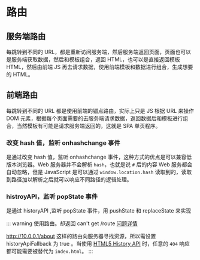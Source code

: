 # 路由

## 服务端路由

每跳转到不同的 URL，都是重新访问服务端，然后服务端返回页面，页面也可以是服务端获取数据，然后和模板组合，返回 HTML，也可以是直接返回模板 HTML，然后由前端 JS 再去请求数据，使用前端模板和数据进行组合，生成想要的 HTML。

## 前端路由

每跳转到不同的 URL 都是使用前端的锚点路由，实际上只是 JS 根据 URL 来操作 DOM 元素，根据每个页面需要的去服务端请求数据，返回数据后和模板进行组合，当然模板有可能是请求服务端返回的，这就是 SPA 单页程序。

### 改变 hash 值，监听 onhashchange 事件

是通过改变 hash 值，监听 onhashchange 事件，这种方式的优点是可以兼容低版本浏览器。Web 服务器并不会解析 `hash`，也就是说 `#` 后的内容 Web 服务都会自动忽略，但是 JavaScript 是可以通过 `window.location.hash` 读取到的，读取到路径加以解析之后就可以响应不同路径的逻辑处理。

### histroyAPI，监听 popState 事件

是通过 historyAPI ,监听 popState 事件，用 pushState 和 replaceState 来实现

::: warning 使用路由。却返回 can't get /route
[问题详情](https://stackoverflow.com/questions/32098076/react-router-cannot-get-except-for-root-url)

http://10.0.0.1/about 这样的路由向服务器寻找资源，所以需设置 historyApiFallback 为 true 。当使用 [HTML5 History API](https://developer.mozilla.org/en-US/docs/Web/API/History) 时，任意的 `404` 响应都可能需要被替代为 `index.html`。
:::
